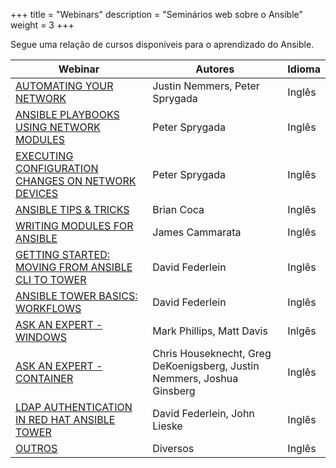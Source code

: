 +++
title = "Webinars"
description = "Seminários web sobre o Ansible"
weight = 3
+++

Segue uma relação de cursos disponíveis para o aprendizado do Ansible.

| Webinar 	| Autores 	| Idioma 	|
|-------|---------|---------|
| [AUTOMATING YOUR NETWORK](https://www.ansible.com/webinars-training/automating-your-network) 	| Justin Nemmers, Peter Sprygada|  Inglês 	|
| [ANSIBLE PLAYBOOKS USING NETWORK MODULES](https://www.ansible.com/webinars-training/ansible-playbooks-using-network-modules) 	| Peter Sprygada 	| Inglês 	|
| [EXECUTING CONFIGURATION CHANGES ON NETWORK DEVICES](https://www.ansible.com/webinars-training/executing-configuration-changes-on-network-devices) 	| Peter Sprygada 	| Inglês 	|
| [ANSIBLE TIPS & TRICKS](https://www.ansible.com/webinars-training/ansible-tips-tricks) 	| Brian Coca 	| Inglês 	|
| [WRITING MODULES FOR ANSIBLE](https://www.ansible.com/webinars-training/writing-modules-for-ansible) 	| James Cammarata 	| Inglês 	|
| [GETTING STARTED: MOVING FROM ANSIBLE CLI TO TOWER](https://www.ansible.com/webinars-training/getting-started-moving-from-ansible-cli-to-tower-apr-2017) 	| David Federlein 	| Inglês 	|
| [ANSIBLE TOWER BASICS: WORKFLOWS](https://www.ansible.com/webinars-training/ansible-tower-basics-workflows) 	| David Federlein 	| Inglês 	|
|[ASK AN EXPERT - WINDOWS](https://www.ansible.com/webinars-training/ask-an-expert-windows-aug-2016) | Mark Phillips, Matt Davis | Inlgês |
| [ASK AN EXPERT - CONTAINER](https://www.ansible.com/webinars-training/ask-an-expert-containers-feb-2017) | Chris Houseknecht, Greg DeKoenigsberg, Justin Nemmers, Joshua Ginsberg | Inglês |
| [LDAP AUTHENTICATION IN RED HAT ANSIBLE TOWER](https://www.ansible.com/webinars-training/ldap-authentication-in-red-hat-ansible-tower) | David Federlein, John Lieske | Inglês |
|[ OUTROS](https://www.ansible.com/webinars-training) | Diversos | Inglês |
